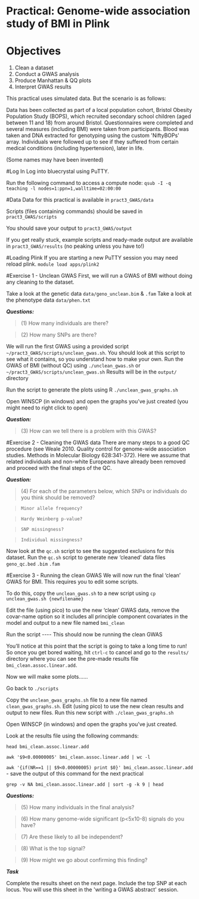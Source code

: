 # Practical: Genome-wide association study of BMI in Plink
# Objectives
1. Clean a dataset
2. Conduct a GWAS analysis
3. Produce Manhattan & QQ plots
4. Interpret GWAS results

This practical uses simulated data. But the scenario is as follows:

Data has been collected as part of a local population cohort, Bristol Obesity Population Study (BOPS), which recruited secondary school children (aged between 11 and 18) from around Bristol. Questionnaires were completed and several measures (including BMI) were taken from participants. Blood was taken and DNA extracted for genotyping using the custom 'NiftyBOPs' array. Individuals were followed up to see if they suffered from certain medical conditions (including hypertension), later in life.

(Some names may have been invented)


#Log In
Log into bluecrystal using PuTTY.

Run the following command to access a compute node:
`qsub -I -q teaching -l nodes=1:ppn=1,walltime=02:00:00`

#Data
Data for this practical is available in `pract3_GWAS/data`

Scripts (files containing commands) should be saved in `pract3_GWAS/scripts`

You should save your output to `pract3_GWAS/output`

If you get really stuck, example scripts and ready-made output are available in `pract3_GWAS/results` (no peaking unless you have to!)

#Loading Plink
If you are starting a new PuTTY session you may need reload plink.
`module load apps/plink2`

#Exercise 1 - Unclean GWAS
First, we will run a GWAS of BMI without doing any cleaning to the dataset.

Take a look at the genetic data `data/geno_unclean.bim` & `.fam`
Take a look at the phenotype data `data/phen.txt`

**_Questions:_**
> (1) How many individuals are there?

> (2) How many SNPs are there?

We will run the first GWAS using a provided script `~/pract3_GWAS/scripts/unclean_gwas.sh`. You should look at this script to see what it contains, so you understand how to make your own.
Run the GWAS of BMI (without QC) using `./unclean_gwas.sh` or `~/pract3_GWAS/scripts/unclean_gwas.sh`
Results will be in the `output/` directory

Run the script to generate the plots using R `./unclean_gwas_graphs.sh`

Open WINSCP (in windows) and open the graphs you’ve just created (you might need to right click to open)

**_Question:_**
> (3) How can we tell there is a problem with this GWAS?

#Exercise 2 - Cleaning the GWAS data
There are many steps to a good QC procedure (see Weale 2010. Quality control for genome-wide association studies. Methods in Molecular Biology 628:341-372). Here we assume that related individuals and non-white Europeans have already been removed and proceed with the final steps of the QC.

**_Question:_**
> (4) For each of the parameters below, which SNPs or individuals do you think should be removed?

>     Minor allele frequency?

>     Hardy Weinberg p-value?

>     SNP missingness?

>     Individual missingness?

Now look at the `qc.sh` script to see the suggested exclusions for this dataset. Run the `qc.sh` script to generate new ‘cleaned’ data files `geno_qc.bed` `.bim` `.fam`


#Exercise 3 - Running the clean GWAS
We will now run the final ‘clean’ GWAS for BMI. This requires you to edit some scripts.

To do this, copy the `unclean_gwas.sh` to a new script using `cp unclean_gwas.sh {newfilename}`

Edit the file (using pico) to use the new ‘clean’ GWAS data, remove the covar-name option so it includes all principle component covariates in the model and output to a new file named `bmi_clean`

Run the script ---- This should now be running the clean GWAS

You’ll notice at this point that the script is going to take a long time to run! So once you get bored waiting, hit `ctrl-c` to cancel and go to the `results/` directory where you can see the pre-made results file `bmi_clean.assoc.linear.add`.

Now we will make some plots......

Go back to `./scripts`

Copy the `unclean_gwas_graphs.sh` file to a new file named `clean_gwas_graphs.sh`. Edit (using pico) to use the new clean results and output to new files. Run this new script with `./clean_gwas_graphs.sh`

Open WINSCP (in windows) and open the graphs you’ve just created.

Look at the results file using the following commands:

`head bmi_clean.assoc.linear.add`

`awk '$9<0.00000005' bmi_clean.assoc.linear.add | wc -l`

`awk '{if(NR==1 || $9<0.00000005) print $0}' bmi_clean.assoc.linear.add` - save the output of this command for the next practical

`grep -v NA bmi_clean.assoc.linear.add | sort -g -k 9 | head`

**_Questions:_**
> (5) How many individuals in the final analysis?

> (6) How many genome-wide significant (p<5x10-8) signals do you have?

> (7) Are these likely to all be independent?

> (8) What is the top signal?

> (9) How might we go about confirming this finding?


**_Task_**

Complete the results sheet on the next page. Include the top SNP at each locus. You will use this sheet in the 'writing a GWAS abstract' session.
